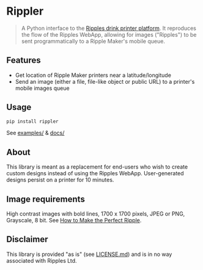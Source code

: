 # Rippler

> A Python interface to the [Ripples drink printer platform](https://www.drinkripples.com). It reproduces the flow of the Ripples WebApp, allowing for images ("Ripples") to be sent programmatically to a Ripple Maker's mobile queue.

## Features

* Get location of Ripple Maker printers near a latitude/longitude
* Send an image (either a file, file-like object or public URL) to a printer's mobile images queue

## Usage

```bash
pip install rippler
```

See [examples/](./examples) & [docs/](./docs)

## About

This library is meant as a replacement for end-users who wish to create custom designs instead of using the Ripples WebApp. User-generated designs persist on a printer for 10 minutes.

## Image requirements

High contrast images with bold lines, 1700 x 1700 pixels, JPEG or PNG, Grayscale, 8 bit.
See [How to Make the Perfect Ripple](https://support.drinkripples.com/hc/en-us/articles/360018489672-How-to-Make-the-Perfect-Ripple).

## Disclaimer

This library is provided "as is" (see [LICENSE.md](LICENSE.md)) and is in no way associated with Ripples Ltd.